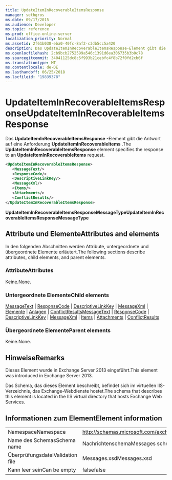 ```yaml
---
title: UpdateItemInRecoverableItemsResponse
manager: sethgros
ms.date: 09/17/2015
ms.audience: Developer
ms.topic: reference
ms.prod: office-online-server
localization_priority: Normal
ms.assetid: 2f61b038-eba0-40fc-8af2-c3db5cc5a420
description: Das UpdateItemInRecoverableItemsResponse-Element gibt die Antwort auf eine Anforderung UpdateItemInRecoverableItems.
ms.openlocfilehash: 2cb9bcb2752599a546c1391d6ea306735b3b0c78
ms.sourcegitcommit: 34041125dc8c5f993b21cebfc4f8b72f0fd2cb6f
ms.translationtype: MT
ms.contentlocale: de-DE
ms.lasthandoff: 06/25/2018
ms.locfileid: "19839378"
---
```

# <a name="updateiteminrecoverableitemsresponse"></a><span data-ttu-id="2a30b-103">UpdateItemInRecoverableItemsResponse</span><span class="sxs-lookup"><span data-stu-id="2a30b-103">UpdateItemInRecoverableItemsResponse</span></span>

<span data-ttu-id="2a30b-104">Das **UpdateItemInRecoverableItemsResponse** -Element gibt die Antwort auf eine Anforderung **UpdateItemInRecoverableItems** .</span><span class="sxs-lookup"><span data-stu-id="2a30b-104">The **UpdateItemInRecoverableItemsResponse** element specifies the response to an **UpdateItemInRecoverableItems** request.</span></span> 
  
```XML
<UpdateItemInRecoverableItemsResponse>
   <MessageText/>
   <ResponseCode/>
   <DescriptiveLinkKey/>
   <MessageXml/>
   <Items/>
   <Attachments/>
   <ConflictResults/>
</UpdateItemInRecoverableItemsResponse>
```

 <span data-ttu-id="2a30b-105">**UpdateItemInRecoverableItemsResponseMessageType**</span><span class="sxs-lookup"><span data-stu-id="2a30b-105">**UpdateItemInRecoverableItemsResponseMessageType**</span></span>
## <a name="attributes-and-elements"></a><span data-ttu-id="2a30b-106">Attribute und Elemente</span><span class="sxs-lookup"><span data-stu-id="2a30b-106">Attributes and elements</span></span>

<span data-ttu-id="2a30b-107">In den folgenden Abschnitten werden Attribute, untergeordnete und übergeordnete Elemente erläutert.</span><span class="sxs-lookup"><span data-stu-id="2a30b-107">The following sections describe attributes, child elements, and parent elements.</span></span>
  
### <a name="attributes"></a><span data-ttu-id="2a30b-108">Attribute</span><span class="sxs-lookup"><span data-stu-id="2a30b-108">Attributes</span></span>

<span data-ttu-id="2a30b-109">Keine.</span><span class="sxs-lookup"><span data-stu-id="2a30b-109">None.</span></span>
  
### <a name="child-elements"></a><span data-ttu-id="2a30b-110">Untergeordnete Elemente</span><span class="sxs-lookup"><span data-stu-id="2a30b-110">Child elements</span></span>

<span data-ttu-id="2a30b-111">[MessageText](messagetext.md) | [ResponseCode](responsecode.md) | [DescriptiveLinkKey](descriptivelinkkey.md) | [MessageXml](messagexml.md) | [Elemente](items.md) | [Anlagen](attachments-ex15websvcsotherref.md) | [ConflictResults](conflictresults.md)</span><span class="sxs-lookup"><span data-stu-id="2a30b-111">[MessageText](messagetext.md) | [ResponseCode](responsecode.md) | [DescriptiveLinkKey](descriptivelinkkey.md) | [MessageXml](messagexml.md) | [Items](items.md) | [Attachments](attachments-ex15websvcsotherref.md) | [ConflictResults](conflictresults.md)</span></span>
  
### <a name="parent-elements"></a><span data-ttu-id="2a30b-112">Übergeordnete Elemente</span><span class="sxs-lookup"><span data-stu-id="2a30b-112">Parent elements</span></span>

<span data-ttu-id="2a30b-113">Keine.</span><span class="sxs-lookup"><span data-stu-id="2a30b-113">None.</span></span>
  
## <a name="remarks"></a><span data-ttu-id="2a30b-114">Hinweise</span><span class="sxs-lookup"><span data-stu-id="2a30b-114">Remarks</span></span>

<span data-ttu-id="2a30b-115">Dieses Element wurde in Exchange Server 2013 eingeführt.</span><span class="sxs-lookup"><span data-stu-id="2a30b-115">This element was introduced in Exchange Server 2013.</span></span>
  
<span data-ttu-id="2a30b-116">Das Schema, das dieses Element beschreibt, befindet sich im virtuellen IIS-Verzeichnis, das Exchange-Webdienste hostet.</span><span class="sxs-lookup"><span data-stu-id="2a30b-116">The schema that describes this element is located in the IIS virtual directory that hosts Exchange Web Services.</span></span>
  
## <a name="element-information"></a><span data-ttu-id="2a30b-117">Informationen zum Element</span><span class="sxs-lookup"><span data-stu-id="2a30b-117">Element information</span></span>

|||
|:-----|:-----|
|<span data-ttu-id="2a30b-118">Namespace</span><span class="sxs-lookup"><span data-stu-id="2a30b-118">Namespace</span></span>  <br/> |http://schemas.microsoft.com/exchange/services/2006/messages  <br/> |
|<span data-ttu-id="2a30b-119">Name des Schemas</span><span class="sxs-lookup"><span data-stu-id="2a30b-119">Schema name</span></span>  <br/> |<span data-ttu-id="2a30b-120">Nachrichtenschema</span><span class="sxs-lookup"><span data-stu-id="2a30b-120">Messages schema</span></span>  <br/> |
|<span data-ttu-id="2a30b-121">Überprüfungsdatei</span><span class="sxs-lookup"><span data-stu-id="2a30b-121">Validation file</span></span>  <br/> |<span data-ttu-id="2a30b-122">Messages.xsd</span><span class="sxs-lookup"><span data-stu-id="2a30b-122">Messages.xsd</span></span>  <br/> |
|<span data-ttu-id="2a30b-123">Kann leer sein</span><span class="sxs-lookup"><span data-stu-id="2a30b-123">Can be empty</span></span>  <br/> |<span data-ttu-id="2a30b-124">false</span><span class="sxs-lookup"><span data-stu-id="2a30b-124">false</span></span>  <br/> |
   

